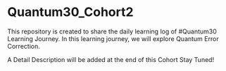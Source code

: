 # Quantum30_Cohort2
This repository is created to share the daily learning log of #Quantum30 Learning Journey. In this learning journey, we will explore Quantum Error Correction.

A Detail Description will be added at the end of this Cohort
Stay Tuned!
